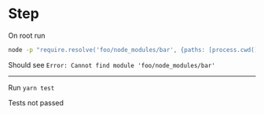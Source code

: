 # Step

On root run

```bash
node -p "require.resolve('foo/node_modules/bar', {paths: [process.cwd()]})"
```

Should see `Error: Cannot find module 'foo/node_modules/bar'`

---


Run `yarn test`

Tests not passed